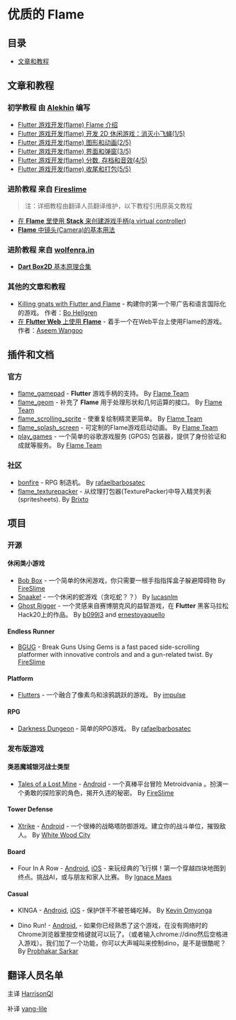 # 优质的 Flame

## 目录

- [文章和教程](#文章和教程)

## 文章和教程

### 初学教程 由 [Alekhin](https://github.com/japalekhin) 编写

- [Flutter 游戏开发(flame) Flame 介绍](https://www.bugcatt.com/archives/279)
- [Flutter 游戏开发(flame) 开发 2D 休闲游戏：消灭小飞蝇(1/5)](https://www.bugcatt.com/archives/292)
- [Flutter 游戏开发(flame) 图形和动画(2/5)](https://www.bugcatt.com/archives/560)
- [Flutter 游戏开发(flame) 界面和弹窗(3/5)](https://www.bugcatt.com/archives/562)
- [Flutter 游戏开发(flame) 分数, 存档和音效(4/5)](https://www.bugcatt.com/archives/564)
- [Flutter 游戏开发(flame) 收尾和打包(5/5)](https://www.bugcatt.com/archives/731)

### 进阶教程 来自 [Fireslime](https://fireslime.xyz/)

> 注：详细教程由翻译人员翻译维护，以下教程引用原英文教程

- [在 **Flame** 里使用 **Stack** 来创建游戏手柄(a virtual controller)](https://fireslime.xyz/articles/20190902_Flame_Virtual_Controller_With_Stack.html)
- [**Flame** 中镜头(Camera)的基本用法](https://fireslime.xyz/articles/20190911_Basic_Camera_Usage_In_Flame.html)

### 进阶教程 来自 [wolfenra.in](https://wolfenra.in)

- [**Dart Box2D** 基本原理合集](https://wolfenra.in/series/dart-box2d-fundamentals/)

### 其他的文章和教程

- [Killing gnats with Flutter and Flame](https://medium.com/flutter-community/killing-gnats-with-flutter-and-flame-77fa9224ccaa) - 构建你的第一个带广告和语言国际化的游戏。 作者：[Bo Hellgren](https://medium.com/@bo.hellgren)
- [在 **Flutter Web** 上使用 **Flame**](https://github.com/AseemWangoo/experiments_with_web) - 着手一个在Web平台上使用Flame的游戏。 作者：[Aseem Wangoo](https://flatteredwithflutter.com/how-to-create-game-in-flutter-web-using-flame/)

## 插件和文档

### 官方

- [flame_gamepad](https://github.com/flame-engine/flame_gamepad) - **Flutter** 游戏手柄的支持。 By [Flame Team](https://github.com/flame-engine)
- [flame_geom](https://github.com/flame-engine/flame_geom) - 补充了 **Flame** 用于处理形状和几何运算的接口。 By [Flame Team](https://github.com/flame-engine)
- [flame_scrolling_sprite](https://github.com/flame-engine/flame_scrolling_sprite) - 使重复绘制精灵更简单。 By [Flame Team](https://github.com/flame-engine)
- [flame_splash_screen](https://github.com/flame-engine/flame_splash_screen) - 可定制的Flame游戏启动动画。 By [Flame Team](https://github.com/flame-engine)
- [play_games](https://github.com/flame-engine/play_games) - 一个简单的谷歌游戏服务 (GPGS) 包装器，提供了身份验证和成就等服务。 By [Flame Team](https://github.com/flame-engine)

### 社区

- [bonfire](https://github.com/RafaelBarbosatec/bonfire) - RPG 制造机。 By [rafaelbarbosatec](https://github.com/RafaelBarbosatec)
- [flame_texturepacker](https://github.com/Brixto/flame_texturepacker) - 从纹理打包器(TexturePacker)中导入精灵列表(spritesheets). By [Brixto](https://github.com/Brixto/flame_texturepacker)

## 项目

### 开源

#### 休闲类小游戏

- [Bob Box](https://github.com/fireslime/bounce_box) - 一个简单的休闲游戏，你只需要一根手指指挥盒子躲避障碍物 By [FireSlime](https://fireslime.xyz)
- [Snaake!](https://github.com/lucasnlm/snaake-flutter) - 一个休闲的蛇游戏（贪吃蛇？？） By [lucasnlm](https://github.com/lucasnlm)
- [Ghost Rigger](https://github.com/Float-like-a-dash-Sting-like-a-dart/GhostRigger) - 一个灵感来自赛博朋克风的益智游戏，在 **Flutter** 黑客马拉松Hack20上的作品。 By [b099l3](https://github.com/b099l3) and [ernestoyaquello](https://github.com/ernestoyaquello)

#### Endless Runner

- [BGUG](https://github.com/fireslime/bgug) - Break Guns Using Gems is a fast paced side-scrolling platformer with innovative controls and and a gun-related twist. By [FireSlime](https://fireslime.xyz)

#### Platform

- [Flutters](https://github.com/impulse/flutters) - 一个融合了像素鸟和涂鸦跳跃的游戏。 By [impulse](https://github.com/impulse)

#### RPG

- [Darkness Dungeon](https://github.com/RafaelBarbosatec/darkness_dungeon) - 简单的RPG游戏。 By [rafaelbarbosatec](http://rafaelbarbosatec.github.io/)

### 发布版游戏

#### 类恶魔城银河战士类型

- [Tales of a Lost Mine](https://fireslime.xyz/games/tales.html) - [Android](https://play.google.com/store/apps/details?id=xyz.fireslime.tales&pcampaignid=MKT-Other-global-all-co-prtnr-py-PartBadge-Mar2515-1) - 一个真棒平台冒险 Metroidvania 。扮演一个勇敢的探险家的角色，揭开久违的秘密。 By [FireSlime](https://fireslime.xyz)

#### Tower Defense

- [Xtrike](http://www.xtrike.online/) - [Android](https://play.google.com/store/apps/details?id=online.xtrike.xtrike) - 一个很棒的战略塔防御游戏。建立你的战斗单位，摧毁敌人。 By [White Wood City](http://www.xtrike.online/)

#### Board

- Four In A Row - [Android](https://play.google.com/store/apps/details?id=com.ignacemaes.fourinarow), [iOS](https://apps.apple.com/us/app/four-in-a-row-classic/id1495540053) - 来玩经典的飞行棋！第一个穿越四块地图到终点。挑战AI，或与朋友和家人比赛。 By [Ignace Maes](https://ignacemaes.com/)

#### Casual

- KINGA - [Android](https://play.google.com/store/apps/details?id=com.knoeyes.games.kinga), [iOS](https://apps.apple.com/us/app/kinga/id1506422810) - 保护饼干不被苍蝇吃掉。 By [Kevin Omyonga](https://kevinomyonga.com)

- Dino Run! - [Android](https://play.google.com/store/apps/details?id=io.github.epsi95.dinorun), - 如果你已经熟悉了这个游戏，在没有网络时的Chrome浏览器里按空格键就可以玩了。（或者输入chrome://dino然后空格进入游戏）。我们加了一个功能，你可以大声喊叫来控制dino，是不是很酷呢？ By [Probhakar Sarkar](https://github.com/epsi95)

## 翻译人员名单

主译 [HarrisonQI](https://github.com/HarrisonQi)

补译 [yang-lile](https://github.com/yang-lile)
